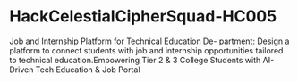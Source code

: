 # HackCelestialCipherSquad-HC005
Job and Internship Platform for Technical Education De- partment: Design a platform to connect students with job and internship opportunities tailored to technical education.Empowering Tier 2 &amp; 3 College Students with AI-Driven Tech Education &amp; Job Portal
